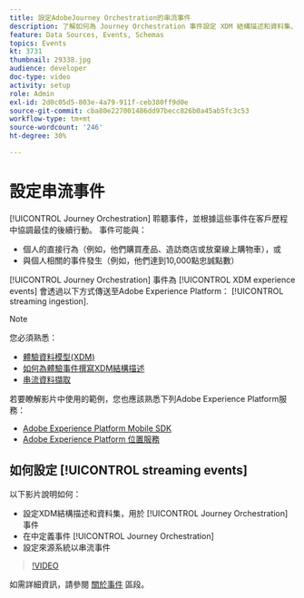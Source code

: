 ```yaml
---
title: 設定AdobeJourney Orchestration的串流事件
description: 了解如何為 Journey Orchestration 事件設定 XDM 結構描述和資料集、在 Journey Orchestration 中定義事件，以及設定來源系統以串流事件。
feature: Data Sources, Events, Schemas
topics: Events
kt: 3731
thumbnail: 29338.jpg
audience: developer
doc-type: video
activity: setup
role: Admin
exl-id: 2d0c05d5-803e-4a79-911f-ceb380ff9d0e
source-git-commit: cba80e227001486dd97becc826b0a45ab5fc3c53
workflow-type: tm+mt
source-wordcount: '246'
ht-degree: 30%

---
```


# 設定串流事件

[!UICONTROL Journey Orchestration] 聆聽事件，並根據這些事件在客戶歷程中協調最佳的後續行動。 事件可能與：

* 個人的直接行為（例如，他們購買產品、造訪商店或放棄線上購物車），或
* 與個人相關的事件發生（例如，他們達到10,000點忠誠點數）

[!UICONTROL Journey Orchestration] 事件為 [!UICONTROL XDM experience events] 會透過以下方式傳送至Adobe Experience Platform： [!UICONTROL streaming ingestion].

>[!NOTE]
>
>您必須熟悉：
>
>* [體驗資料模型(XDM)](https://experienceleague.adobe.com/docs/platform-learn/tutorials/schemas/schemas-and-experience-data-model.html?lang=zh-Hant)
>* [如何為體驗事件撰寫XDM結構描述](https://experienceleague.adobe.com/docs/platform-learn/tutorials/schemas/create-schemas.html?lang=zh-Hant)
>* [串流資料擷取](https://experienceleague.adobe.com/docs/platform-learn/tutorials/data-ingestion/understanding-streaming-ingestion.html?lang=en)
>
>若要瞭解影片中使用的範例，您也應該熟悉下列Adobe Experience Platform服務：
>
>* [Adobe Experience Platform Mobile SDK](https://experienceleague.adobe.com/docs/platform-learn/data-collection/mobile-sdk/overview.html?lang=zh-Hant)
>* [Adobe Experience Platform 位置服務](https://experienceleague.adobe.com/docs/places/using/home.html?lang=zh-Hant)


## 如何設定 [!UICONTROL streaming events]

以下影片說明如何：

* 設定XDM結構描述和資料集，用於 [!UICONTROL Journey Orchestration] 事件
* 在中定義事件 [!UICONTROL Journey Orchestration]
* 設定來源系統以串流事件

>[!VIDEO](https://video.tv.adobe.com/v/29338?quality=12&learn=on)

如需詳細資訊，請參閱 [關於事件](https://experienceleague.adobe.com/docs/journeys/using/events-journeys/about-events/about-events.html?lang=en) 區段。

